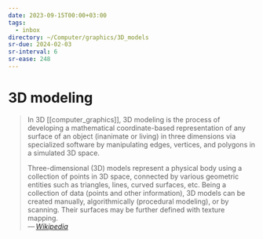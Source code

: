 ```yaml
---
date: 2023-09-15T00:00+03:00
tags:
  - inbox
directory: ~/Computer/graphics/3D_models
sr-due: 2024-02-03
sr-interval: 6
sr-ease: 248
---
```


# 3D modeling

> In 3D [[computer_graphics]], 3D modeling is the process of developing a
> mathematical coordinate-based representation of any surface of an object
> (inanimate or living) in three dimensions via specialized software by
> manipulating edges, vertices, and polygons in a simulated 3D space.
>
> Three-dimensional (3D) models represent a physical body using a collection of
> points in 3D space, connected by various geometric entities such as triangles,
> lines, curved surfaces, etc. Being a collection of data (points and other
> information), 3D models can be created manually, algorithmically (procedural
> modeling), or by scanning. Their surfaces may be further defined with texture
> mapping.\
> — <cite>[Wikipedia](https://en.wikipedia.org/wiki/3D_modeling)</cite>
